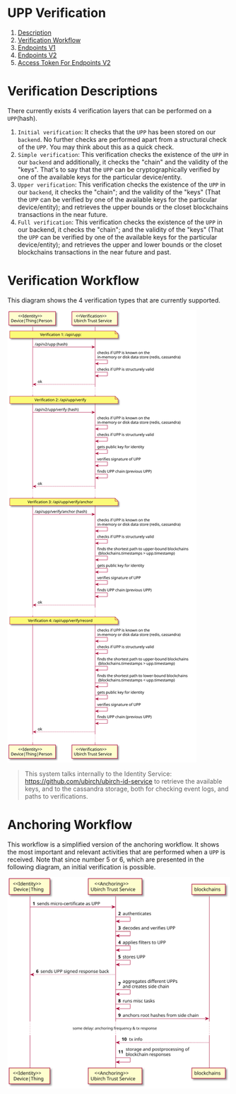 # UPP Verification

1. [Description](#verification-descriptions)
2. [Verification Workflow](#verification-workflow)
3. [Endpoints V1](V1.md)
4. [Endpoints V2](V2.md)
5. [Access Token For Endpoints V2](AccessToken.md)

# Verification Descriptions

There currently exists 4 verification layers that can be performed on a `UPP`(hash).

1. `Initial verification`: It checks that the `UPP` has been stored on our `backend`. No further checks are performed apart
   from a structural check of the `UPP`. You may think about this as a quick check.
2. `Simple verification`: This verification checks the existence of the `UPP` in our `backend` and additionally, it checks
   the "chain" and the validity of the "keys". That's to say that the `UPP` can be cryptographically verified by one of
   the available keys for the particular device/entity.
3. `Upper verification`: This verification checks the existence of the `UPP` in our `backend`, it checks the "chain"; and
   the validity of the "keys" (That the `UPP` can be verified by one of the available keys for the particular
   device/entity); and retrieves the upper bounds or the closet blockchains transactions in the near future.
4. `Full verification`: This verification checks the existence of the `UPP` in our backend, it checks the "chain"; and the
   validity of the "keys" (That the `UPP` can be verified by one of the available keys for the particular device/entity);
   and retrieves the upper and lower bounds or the closet blockchains transactions in the near future and past.

# Verification Workflow

This diagram shows the 4 verification types that are currently supported.

![Verification](../.images/Verification.svg)

> This system talks internally to the Identity Service: https://github.com/ubirch/ubirch-id-service to retrieve the available keys, and to the cassandra storage, both for checking event logs, and paths to verifications.

# Anchoring Workflow

This workflow is a simplified version of the anchoring workflow. It shows the most important and relevant activities
that are performed when a `UPP` is received. Note that since number 5 or 6, which are presented in the following diagram,
an initial verification is possible.

![Anchoring](../.images/Anchoring.svg)


